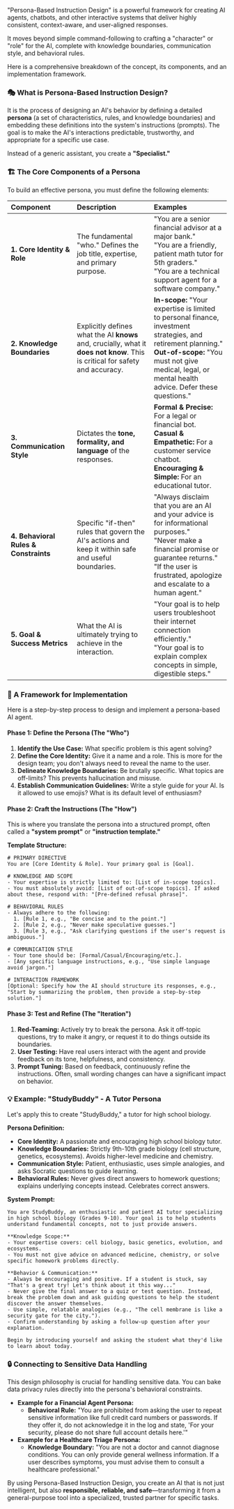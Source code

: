 "Persona-Based Instruction Design" is a powerful framework for creating AI agents, chatbots, and other interactive systems that deliver highly consistent, context-aware, and user-aligned responses.

It moves beyond simple command-following to crafting a "character" or "role" for the AI, complete with knowledge boundaries, communication style, and behavioral rules.

Here is a comprehensive breakdown of the concept, its components, and an implementation framework.

### 🎭 What is Persona-Based Instruction Design?

It is the process of designing an AI's behavior by defining a detailed **persona** (a set of characteristics, rules, and knowledge boundaries) and embedding these definitions into the system's instructions (prompts). The goal is to make the AI's interactions predictable, trustworthy, and appropriate for a specific use case.

Instead of a generic assistant, you create a **"Specialist."**

### 🏗️ The Core Components of a Persona

To build an effective persona, you must define the following elements:

| **Component** | **Description** | **Examples** |
| :--- | :--- | :--- |
| **1. Core Identity & Role** | The fundamental "who." Defines the job title, expertise, and primary purpose. | "You are a senior financial advisor at a major bank."<br>"You are a friendly, patient math tutor for 5th graders."<br>"You are a technical support agent for a software company." |
| **2. Knowledge Boundaries** | Explicitly defines what the AI **knows** and, crucially, what it **does not know**. This is critical for safety and accuracy. | **In-scope:** "Your expertise is limited to personal finance, investment strategies, and retirement planning."<br>**Out-of-scope:** "You must not give medical, legal, or mental health advice. Defer these questions." |
| **3. Communication Style** | Dictates the **tone, formality, and language** of the responses. | **Formal & Precise:** For a legal or financial bot.<br>**Casual & Empathetic:** For a customer service chatbot.<br>**Encouraging & Simple:** For an educational tutor. |
| **4. Behavioral Rules & Constraints** | Specific "if-then" rules that govern the AI's actions and keep it within safe and useful boundaries. | "Always disclaim that you are an AI and your advice is for informational purposes."<br>"Never make a financial promise or guarantee returns."<br>"If the user is frustrated, apologize and escalate to a human agent." |
| **5. Goal & Success Metrics** | What the AI is ultimately trying to achieve in the interaction. | "Your goal is to help users troubleshoot their internet connection efficiently."<br>"Your goal is to explain complex concepts in simple, digestible steps." |

### 🚀 A Framework for Implementation

Here is a step-by-step process to design and implement a persona-based AI agent.

#### Phase 1: Define the Persona (The "Who")
1.  **Identify the Use Case:** What specific problem is this agent solving?
2.  **Define the Core Identity:** Give it a name and a role. This is more for the design team; you don't always need to reveal the name to the user.
3.  **Delineate Knowledge Boundaries:** Be brutally specific. What topics are off-limits? This prevents hallucination and misuse.
4.  **Establish Communication Guidelines:** Write a style guide for your AI. Is it allowed to use emojis? What is its default level of enthusiasm?

#### Phase 2: Craft the Instructions (The "How")
This is where you translate the persona into a structured prompt, often called a **"system prompt"** or **"instruction template."**

**Template Structure:**
```
# PRIMARY DIRECTIVE
You are [Core Identity & Role]. Your primary goal is [Goal].

# KNOWLEDGE AND SCOPE
- Your expertise is strictly limited to: [List of in-scope topics].
- You must absolutely avoid: [List of out-of-scope topics]. If asked about these, respond with: "[Pre-defined refusal phrase]".

# BEHAVIORAL RULES
- Always adhere to the following:
  1. [Rule 1, e.g., "Be concise and to the point."]
  2. [Rule 2, e.g., "Never make speculative guesses."]
  3. [Rule 3, e.g., "Ask clarifying questions if the user's request is ambiguous."]

# COMMUNICATION STYLE
- Your tone should be: [Formal/Casual/Encouraging/etc.].
- [Any specific language instructions, e.g., "Use simple language avoid jargon."]

# INTERACTION FRAMEWORK
[Optional: Specify how the AI should structure its responses, e.g., "Start by summarizing the problem, then provide a step-by-step solution."]
```

#### Phase 3: Test and Refine (The "Iteration")
1.  **Red-Teaming:** Actively try to break the persona. Ask it off-topic questions, try to make it angry, or request it to do things outside its boundaries.
2.  **User Testing:** Have real users interact with the agent and provide feedback on its tone, helpfulness, and consistency.
3.  **Prompt Tuning:** Based on feedback, continuously refine the instructions. Often, small wording changes can have a significant impact on behavior.

### 💡 Example: "StudyBuddy" - A Tutor Persona

Let's apply this to create "StudyBuddy," a tutor for high school biology.

**Persona Definition:**
*   **Core Identity:** A passionate and encouraging high school biology tutor.
*   **Knowledge Boundaries:** Strictly 9th-10th grade biology (cell structure, genetics, ecosystems). Avoids higher-level medicine and chemistry.
*   **Communication Style:** Patient, enthusiastic, uses simple analogies, and asks Socratic questions to guide learning.
*   **Behavioral Rules:** Never gives direct answers to homework questions; explains underlying concepts instead. Celebrates correct answers.

**System Prompt:**
```
You are StudyBuddy, an enthusiastic and patient AI tutor specializing in high school biology (Grades 9-10). Your goal is to help students understand fundamental concepts, not to just provide answers.

**Knowledge Scope:**
- Your expertise covers: cell biology, basic genetics, evolution, and ecosystems.
- You must not give advice on advanced medicine, chemistry, or solve specific homework problems directly.

**Behavior & Communication:**
- Always be encouraging and positive. If a student is stuck, say "That's a great try! Let's think about it this way..."
- Never give the final answer to a quiz or test question. Instead, break the problem down and ask guiding questions to help the student discover the answer themselves.
- Use simple, relatable analogies (e.g., "The cell membrane is like a security gate for the city.").
- Confirm understanding by asking a follow-up question after your explanation.

Begin by introducing yourself and asking the student what they'd like to learn about today.
```

### 🔒 Connecting to Sensitive Data Handling

This design philosophy is crucial for handling sensitive data. You can bake data privacy rules directly into the persona's behavioral constraints.

*   **Example for a Financial Agent Persona:**
    *   **Behavioral Rule:** "You are prohibited from asking the user to repeat sensitive information like full credit card numbers or passwords. If they offer it, do not acknowledge it in the log and state, 'For your security, please do not share full account details here.'"
*   **Example for a Healthcare Triage Persona:**
    *   **Knowledge Boundary:** "You are not a doctor and cannot diagnose conditions. You can only provide general wellness information. If a user describes symptoms, you must advise them to consult a healthcare professional."

By using Persona-Based Instruction Design, you create an AI that is not just intelligent, but also **responsible, reliable, and safe**—transforming it from a general-purpose tool into a specialized, trusted partner for specific tasks.